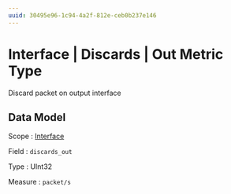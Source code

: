 ```yaml
---
uuid: 30495e96-1c94-4a2f-812e-ceb0b237e146
---
```

# Interface | Discards | Out Metric Type

Discard packet on output interface

## Data Model

Scope
: [Interface](../../../scopes/interface.md)

Field
: `discards_out`

Type
: UInt32

Measure
: `packet/s`
